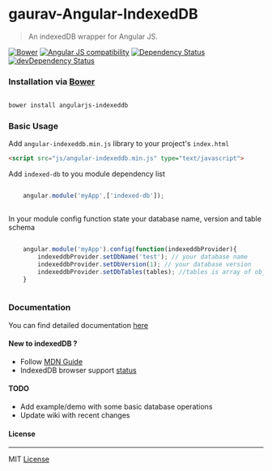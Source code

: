 # gaurav-Angular-IndexedDB

> An indexedDB wrapper for Angular JS.

[![Bower](https://img.shields.io/bower/v/angularjs-indexeddb.svg)]()
[![Angular JS compatibility](https://img.shields.io/badge/angular->=1.2.x-green.svg)]()
[![Dependency Status](https://david-dm.org/gauravgango/gaurav-angular-indexeddb.svg)](https://david-dm.org/gauravgango/gaurav-angular-indexeddb)
[![devDependency Status](https://david-dm.org/gauravgango/gaurav-angular-indexeddb/dev-status.svg)](https://david-dm.org/gauravgango/gaurav-angular-indexeddb#info=devDependencies)


### Installation via [Bower](http://bower.io)

```bash

bower install angularjs-indexeddb

```

### Basic Usage

Add ```angular-indexeddb.min.js``` library to your project's ```index.html```

```html
<script src="js/angular-indexeddb.min.js" type="text/javascript">
```

Add ```indexed-db``` to you module dependency list

````javascript

    angular.module('myApp',['indexed-db']);
    
````

In your module config function state your database name, version and table schema

````javascript

    angular.module('myApp').config(function(indexeddbProvider){
        indexeddbProvider.setDbName('test'); // your database name
        indexeddbProvider.setDbVersion(1); // your database version
        indexeddbProvider.setDbTables(tables); //tables is array of objects contains your schema for various tables
    }
    
````

### Documentation
You can find detailed documentation [here](https://github.com/gauravgango/gaurav-angular-indexeddb/wiki)


#### New to indexedDB ?
* Follow [MDN Guide](https://developer.mozilla.org/en-US/docs/Web/API/IndexedDB_API)
* IndexedDB browser support [status](http://caniuse.com/#feat=indexeddb)


#### TODO
* Add example/demo with some basic database operations
* Update wiki with recent changes


#### License
-------

MIT [License](LICENSE)
